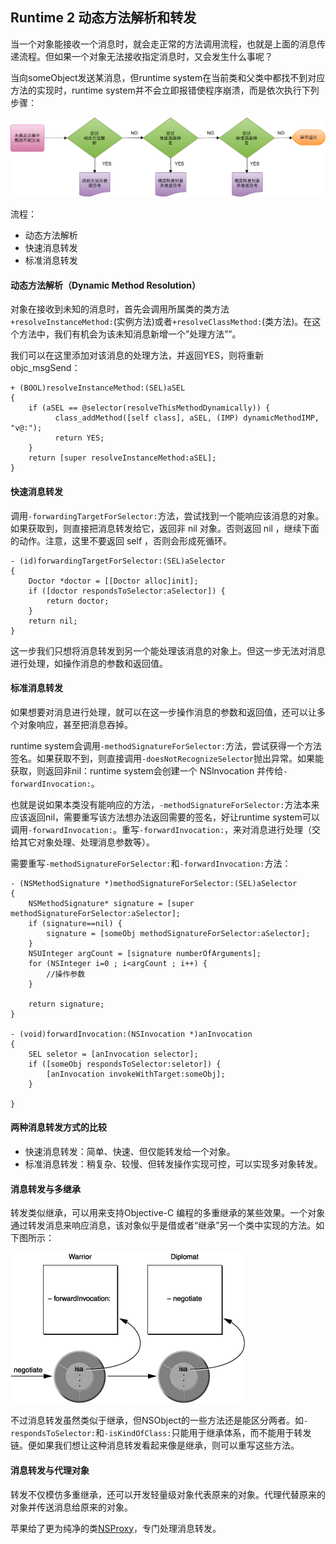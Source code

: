 ## Runtime 2 动态方法解析和转发

当一个对象能接收一个消息时，就会走正常的方法调用流程，也就是上面的消息传递流程。但如果一个对象无法接收指定消息时，又会发生什么事呢？

当向someObject发送某消息，但runtime system在当前类和父类中都找不到对应方法的实现时，runtime system并不会立即报错使程序崩溃，而是依次执行下列步骤：

![Message forwarding2](../images/runtime/message_forwarding_1.png)

流程：

- 动态方法解析
- 快速消息转发
- 标准消息转发
    
#### 动态方法解析（Dynamic Method Resolution）   

对象在接收到未知的消息时，首先会调用所属类的类方法`+resolveInstanceMethod:`(实例方法)或者`+resolveClassMethod:`(类方法)。在这个方法中，我们有机会为该未知消息新增一个”处理方法””。

我们可以在这里添加对该消息的处理方法，并返回YES，则将重新objc_msgSend：

```
+ (BOOL)resolveInstanceMethod:(SEL)aSEL  
{  
    if (aSEL == @selector(resolveThisMethodDynamically)) {  
          class_addMethod([self class], aSEL, (IMP) dynamicMethodIMP, "v@:");  
          return YES;  
    }  
    return [super resolveInstanceMethod:aSEL];  
} 
```

#### 快速消息转发

调用`-forwardingTargetForSelector:`方法，尝试找到一个能响应该消息的对象。如果获取到，则直接把消息转发给它，返回非 nil 对象。否则返回 nil ，继续下面的动作。注意，这里不要返回 self ，否则会形成死循环。

```
- (id)forwardingTargetForSelector:(SEL)aSelector  
{  
    Doctor *doctor = [[Doctor alloc]init];  
    if ([doctor respondsToSelector:aSelector]) {  
        return doctor;  
    }  
    return nil;  
} 
```

这一步我们只想将消息转发到另一个能处理该消息的对象上。但这一步无法对消息进行处理，如操作消息的参数和返回值。

#### 标准消息转发

如果想要对消息进行处理，就可以在这一步操作消息的参数和返回值，还可以让多个对象响应，甚至把消息吞掉。

runtime system会调用`-methodSignatureForSelector:`方法，尝试获得一个方法签名。如果获取不到，则直接调用`-doesNotRecognizeSelector`抛出异常。如果能获取，则返回非nil：runtime system会创建一个 NSlnvocation 并传给`-forwardInvocation:`。

也就是说如果本类没有能响应的方法，`-methodSignatureForSelector:`方法本来应该返回nil，需要重写该方法想办法返回需要的签名，好让runtime system可以调用`-forwardInvocation:`。重写`-forwardInvocation:`，来对消息进行处理（交给其它对象处理、处理消息参数等）。

需要重写`-methodSignatureForSelector:`和`-forwardInvocation:`方法：

```
- (NSMethodSignature *)methodSignatureForSelector:(SEL)aSelector  
{  
    NSMethodSignature* signature = [super methodSignatureForSelector:aSelector];  
    if (signature==nil) {  
        signature = [someObj methodSignatureForSelector:aSelector];  
    }  
    NSUInteger argCount = [signature numberOfArguments];  
    for (NSInteger i=0 ; i<argCount ; i++) {  
    	//操作参数
    }  
      
    return signature;  
}  
  
- (void)forwardInvocation:(NSInvocation *)anInvocation  
{  
    SEL seletor = [anInvocation selector];  
    if ([someObj respondsToSelector:seletor]) {  
        [anInvocation invokeWithTarget:someObj];  
    }  
      
}  
```

#### 两种消息转发方式的比较

- 快速消息转发：简单、快速、但仅能转发给一个对象。
- 标准消息转发：稍复杂、较慢、但转发操作实现可控，可以实现多对象转发。

#### 消息转发与多继承

转发类似继承，可以用来支持Objective-C 编程的多重继承的某些效果。一个对象通过转发消息来响应消息，该对象似乎是借或者“继承”另一个类中实现的方法。如下图所示：

![Message forwarding2](../images/runtime/message_forwarding_2.gif)

不过消息转发虽然类似于继承，但NSObject的一些方法还是能区分两者。如`-respondsToSelector:`和`-isKindOfClass:`只能用于继承体系，而不能用于转发链。便如果我们想让这种消息转发看起来像是继承，则可以重写这些方法。

#### 消息转发与代理对象

转发不仅模仿多重继承，还可以开发轻量级对象代表原来的对象。代理代替原来的对象并传送消息给原来的对象。

苹果给了更为纯净的类[NSProxy](https://github.com/liuyanhongwl/ios_common/blob/master/files/NSProxy.md)，专门处理消息转发。
